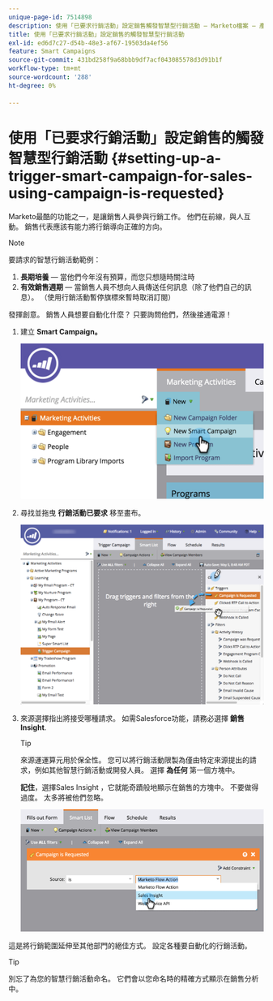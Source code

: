 ```yaml
---
unique-page-id: 7514898
description: 使用「已要求行銷活動」設定銷售觸發智慧型行銷活動 — Marketo檔案 — 產品檔案
title: 使用「已要求行銷活動」設定銷售的觸發智慧型行銷活動
exl-id: ed6d7c27-d54b-48e3-af67-19503da4ef56
feature: Smart Campaigns
source-git-commit: 431bd258f9a68bbb9df7acf043085578d3d91b1f
workflow-type: tm+mt
source-wordcount: '288'
ht-degree: 0%

---
```


# 使用「已要求行銷活動」設定銷售的觸發智慧型行銷活動 {#setting-up-a-trigger-smart-campaign-for-sales-using-campaign-is-requested}

Marketo最酷的功能之一，是讓銷售人員參與行銷工作。 他們在前線，與人互動。 銷售代表應該有能力將行銷導向正確的方向。

>[!NOTE]
>
>要請求的智慧行銷活動範例：
>
>1. **長期培養**  — 當他們今年沒有預算，而您只想隨時關注時
>1. **有效銷售週期**  — 當銷售人員不想向人員傳送任何訊息（除了他們自己的訊息）。 （使用行銷活動暫停旗標來暫時取消訂閱）
>
>發揮創意。 銷售人員想要自動化什麼？ 只要詢問他們，然後接通電源！

1. 建立 **Smart Campaign。**

   ![](assets/image2015-5-20-16-3a3-3a25.png)

1. 尋找並拖曳 **行銷活動已要求** 移至畫布。

   ![](assets/campaignfilterdrag.png)

1. 來源選擇指出將接受哪種請求。 如需Salesforce功能，請務必選擇 **銷售** **Insight**.

   >[!TIP]
   >
   >來源運運算元用於保全性。 您可以將行銷活動限製為僅由特定來源提出的請求，例如其他智慧行銷活動或開發人員。 選擇 **為任何** 第一個方塊中。
   >
   >**記住**，選擇Sales Insight ，它就能奇蹟般地顯示在銷售的方塊中。 不要做得過度。 太多將被他們忽略。

   ![](assets/image2015-5-20-17-3a56-3a56.png)

這是將行銷範圍延伸至其他部門的絕佳方式。 設定各種要自動化的行銷活動。

>[!TIP]
>
>別忘了為您的智慧行銷活動命名。 它們會以您命名時的精確方式顯示在銷售分析中。
